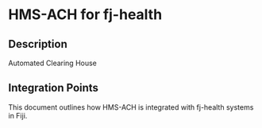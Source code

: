 # HMS-ACH for fj-health

## Description

Automated Clearing House

## Integration Points

This document outlines how HMS-ACH is integrated with fj-health systems in Fiji.
